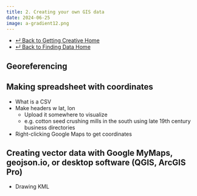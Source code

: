 ```yaml
---
title: 2. Creating your own GIS data
date: 2024-06-25
image: a-gradient12.png
---
```


- [↵ Back to Getting Creative Home](/resources/finding-data/getting-creative/)
- [↵ Back to Finding Data Home](/resources/finding-data/)

## Georeferencing


## Making spreadsheet with coordinates
- What is a CSV
- Make headers w lat, lon
    - Upload it somewhere to visualize
    - e.g. cotton seed crushing mills in the south using late 19th century business directories
- Right-clicking Google Maps to get coordinates


## Creating vector data with Google MyMaps, geojson.io, or desktop software (QGIS, ArcGIS Pro)
- Drawing KML